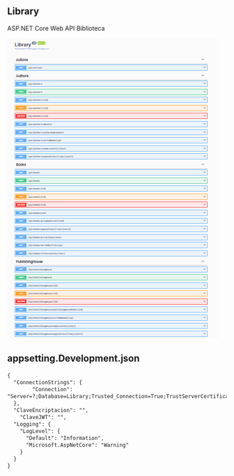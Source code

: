 ## Library
ASP.NET Core Web API Biblioteca

![Library](img/1.png)





## appsetting.Development.json
``` 
{
  "ConnectionStrings": {
        "Connection": "Server=?;Database=Library;Trusted_Connection=True;TrustServerCertificate=True;MultipleActiveResultSets=True",
  },
  "ClaveEncriptacion": "",
    "ClaveJWT": "",
  "Logging": {
    "LogLevel": {
      "Default": "Information",
      "Microsoft.AspNetCore": "Warning"
    }
  }
}
``` 
